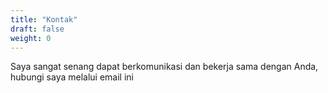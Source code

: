 ```yaml
---
title: "Kontak"
draft: false
weight: 0
---
```


Saya sangat senang dapat berkomunikasi dan bekerja sama dengan Anda, hubungi saya melalui email ini
